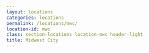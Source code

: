 ```yaml
---
layout: locations
categories: locations
permalink: /locations/mwc/
location-id: mwc
class: section-locations location-mwc header-light
title: Midwest City
---
```

